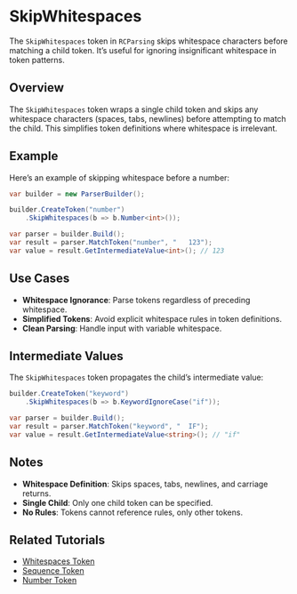 # SkipWhitespaces

The `SkipWhitespaces` token in `RCParsing` skips whitespace characters before matching a child token. It’s useful for ignoring insignificant whitespace in token patterns.

## Overview

The `SkipWhitespaces` token wraps a single child token and skips any whitespace characters (spaces, tabs, newlines) before attempting to match the child. This simplifies token definitions where whitespace is irrelevant.

## Example

Here’s an example of skipping whitespace before a number:

```csharp
var builder = new ParserBuilder();

builder.CreateToken("number")
    .SkipWhitespaces(b => b.Number<int>());

var parser = builder.Build();
var result = parser.MatchToken("number", "   123");
var value = result.GetIntermediateValue<int>(); // 123
```

## Use Cases

- **Whitespace Ignorance**: Parse tokens regardless of preceding whitespace.
- **Simplified Tokens**: Avoid explicit whitespace rules in token definitions.
- **Clean Parsing**: Handle input with variable whitespace.

## Intermediate Values

The `SkipWhitespaces` token propagates the child’s intermediate value:

```csharp
builder.CreateToken("keyword")
    .SkipWhitespaces(b => b.KeywordIgnoreCase("if"));

var parser = builder.Build();
var result = parser.MatchToken("keyword", "  IF");
var value = result.GetIntermediateValue<string>(); // "if"
```

## Notes

- **Whitespace Definition**: Skips spaces, tabs, newlines, and carriage returns.
- **Single Child**: Only one child token can be specified.
- **No Rules**: Tokens cannot reference rules, only other tokens.

## Related Tutorials

- [Whitespaces Token](../whitespaces)
- [Sequence Token](sequence)
- [Number Token](../number)